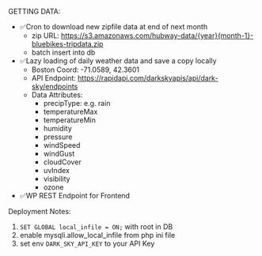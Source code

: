 GETTING DATA:
- ✅Cron to download new zipfile data at end of next month
	- zip URL: https://s3.amazonaws.com/hubway-data/{year}{month-1}-bluebikes-tripdata.zip
	- batch insert into db
- ✅Lazy loading of daily weather data and save a copy locally
	- Boston Coord: -71.0589, 42.3601
	- API Endpoint: https://rapidapi.com/darkskyapis/api/dark-sky/endpoints
	- Data Attributes:
		- precipType: e.g. rain
		- temperatureMax
		- temperatureMin
		- humidity
		- pressure
		- windSpeed
		- windGust
		- cloudCover
		- uvIndex
		- visibility
		- ozone
- ✅WP REST Endpoint for Frontend

Deployment Notes:
1. `SET GLOBAL local_infile = ON;` with root in DB
2. enable mysqli.allow_local_infile from php ini file
3. set env `DARK_SKY_API_KEY` to your API Key